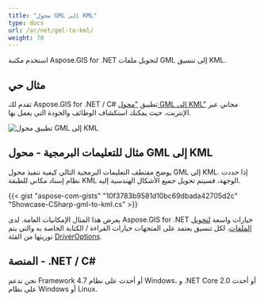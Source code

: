 ```yaml
---
title: "محول GML إلى KML"
type: docs
url: /ar/net/gml-to-kml/
weight: 70
---
```


استخدم مكتبة Aspose.GIS for .NET لتحويل ملفات GML إلى تنسيق KML.

## **مثال حي**

تقدم لك Aspose.GIS for .NET / C# تطبيق ["محول GML إلى KML"](https://products.aspose.app/gis/conversion/gml-to-kml) مجاني عبر الإنترنت، حيث يمكنك استكشاف الوظائف والجودة التي يعمل بها.

![تطبيق محول GML إلى KML](conversion.png)

## **مثال للتعليمات البرمجية - محول GML إلى KML**

يوضح مقتطف التعليمات البرمجية التالي كيفية تنفيذ محول GML إلى KML. إذا حددت نظام إسناد مكاني للطبقة KML الوجهة، فسيتم تحويل جميع الأشكال الهندسية إليه. 

{{< gist "aspose-com-gists" "10f3783b9581d10bc69dbada42705d2c" "Showcase-CSharp-gml-to-kml.cs" >}}

يعرض هذا المثال الإمكانيات العامة. لدى Aspose.GIS for .NET خيارات واسعة [لتحويل الملفات](https://docs.aspose.com/gis/net/vector-layers/). لكل تنسيق يعتمد على المتجهات خيارات القراءة / الكتابة الخاصة به والتي يتم توريثها من الفئة [DriverOptions](https://reference.aspose.com/gis/net/aspose.gis/driveroptions).

## **المنصة - .NET / C#**

نحن ندعم Framework 4.7 أو أحدث على نظام Windows، و .NET Core 2.0 أو أحدث على نظام Windows أو Linux.
